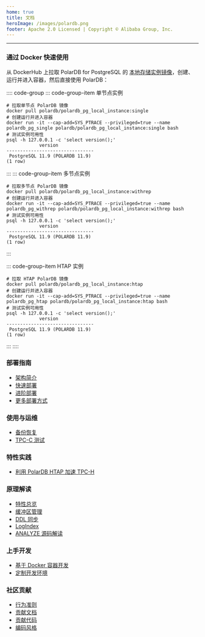 ```yaml
---
home: true
title: 文档
heroImage: /images/polardb.png
footer: Apache 2.0 Licensed | Copyright © Alibaba Group, Inc.
---
```


---

### 通过 Docker 快速使用

从 DockerHub 上拉取 PolarDB for PostgreSQL 的 [本地存储实例镜像](https://hub.docker.com/r/polardb/polardb_pg_local_instance/tags)，创建、运行并进入容器，然后直接使用 PolarDB：

:::: code-group
::: code-group-item 单节点实例

```bash:no-line-numbers
# 拉取单节点 PolarDB 镜像
docker pull polardb/polardb_pg_local_instance:single
# 创建运行并进入容器
docker run -it --cap-add=SYS_PTRACE --privileged=true --name polardb_pg_single polardb/polardb_pg_local_instance:single bash
# 测试实例可用性
psql -h 127.0.0.1 -c 'select version();'
            version
--------------------------------
 PostgreSQL 11.9 (POLARDB 11.9)
(1 row)
```

:::
::: code-group-item 多节点实例

```bash:no-line-numbers
# 拉取多节点 PolarDB 镜像
docker pull polardb/polardb_pg_local_instance:withrep
# 创建运行并进入容器
docker run -it --cap-add=SYS_PTRACE --privileged=true --name polardb_pg_withrep polardb/polardb_pg_local_instance:withrep bash
# 测试实例可用性
psql -h 127.0.0.1 -c 'select version();'
            version
--------------------------------
 PostgreSQL 11.9 (POLARDB 11.9)
(1 row)
```

:::

::: code-group-item HTAP 实例

```bash:no-line-numbers
# 拉取 HTAP PolarDB 镜像
docker pull polardb/polardb_pg_local_instance:htap
# 创建运行并进入容器
docker run -it --cap-add=SYS_PTRACE --privileged=true --name polardb_pg_htap polardb/polardb_pg_local_instance:htap bash
# 测试实例可用性
psql -h 127.0.0.1 -c 'select version();'
            version
--------------------------------
 PostgreSQL 11.9 (POLARDB 11.9)
(1 row)
```

:::
::::

<div class="features">

  <div class="feature" style="position: relative;z-index: 10;">
    <h3>部署指南</h3>
    <ul>
      <li><a href="./deploying/introduction.html">架构简介</a></li>
      <li><a href="./deploying/quick-start.html">快速部署</a></li>
      <li><a href="./deploying/deploy.html">进阶部署</a></li>
      <!-- <li><a href="./deploying/storage-aliyun-essd.html">存储设备的准备</a></li>
      <li><a href="./deploying/fs-pfs.html">文件系统的准备</a></li>
      <li><a href="./deploying/db-localfs.html">编译部署 PolarDB 内核</a></li> -->
      <li><a href="./deploying/deploy-stack.html">更多部署方式</a></li>
    </ul>
  </div>

  <div class="feature" style="position: relative;z-index: 10;">
    <h3>使用与运维</h3>
    <ul>
      <li><a href="./operation/backup-and-restore.html">备份恢复</a></li>
      <li><a href="./operation/tpcc-test.html">TPC-C 测试</a></li>
    </ul>
  </div>

  <div class="feature" style="position: relative;z-index: 10;">
    <h3>特性实践</h3>
    <ul>
      <li><a href="./features/tpch-on-px.html">利用 PolarDB HTAP 加速 TPC-H</a></li>
    </ul>
  </div>

  <div class="feature" style="position: relative;z-index: 10;">
    <h3>原理解读</h3>
    <ul>
      <li><a href="./theory/arch-overview.html">特性总览</a></li>
      <li><a href="./theory/buffer-management.html">缓冲区管理</a></li>
      <li><a href="./theory/ddl-synchronization.html">DDL 同步</a></li>
      <li><a href="./theory/logindex.html">LogIndex</a></li>
      <li><a href="./theory/analyze.html">ANALYZE 源码解读</a></li>
    </ul>
  </div>

  <div class="feature" style="position: relative;z-index: 10;">
    <h3>上手开发</h3>
    <ul>
      <li><a href="./development/dev-on-docker.html">基于 Docker 容器开发</a></li>
      <li><a href="./development/customize-dev-env.html">定制开发环境</a></li>
    </ul>
  </div>

  <div class="feature" style="position: relative;z-index: 10;">
    <h3>社区贡献</h3>
    <ul>
      <li><a href="./contributing/code-of-conduct.html">行为准则</a></li>
      <li><a href="./contributing/contributing-polardb-docs.html">贡献文档</a></li>
      <li><a href="./contributing/contributing-polardb-kernel.html">贡献代码</a></li>
      <li><a href="./contributing/coding-style">编码风格</a></li>
    </ul>
  </div>

</div>
